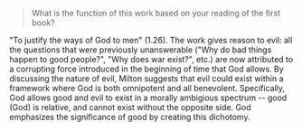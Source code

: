 > What is the function of this work based on your reading of the first book?

"To justify the ways of God to men" (1.26). The work gives reason to evil: all the questions
that were previously unanswerable ("Why do bad things happen to good people?", "Why does war exist?",
etc.) are now attributed to a corrupting force introduced in the beginning of time that God allows.
By discussing the nature of evil, Milton suggests that evil could exist within a framework where
God is both omnipotent and all benevolent. Specifically, God allows good and evil to exist in a morally ambigious spectrum
-- good (God) is relative, and cannot exist without the opposite side. God emphasizes
the significance of good by creating this dichotomy.
